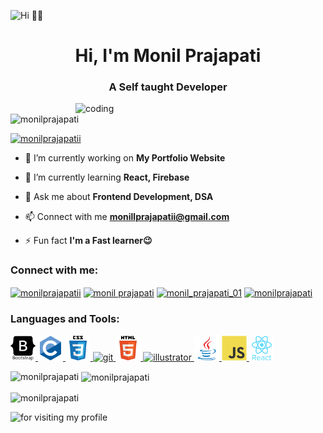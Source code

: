 ![Hi 👋🏻](https://user-images.githubusercontent.com/99136041/232229973-270c5130-30ea-440e-8d2b-fc81bffe3376.gif)



<h1 align="center" style = "bold"><bold>Hi, I'm Monil Prajapati</bold></h1>
<h3 align="center">A Self taught Developer</h3>
<img align = "right" src="https://camo.githubusercontent.com/cae12fddd9d6982901d82580bdf321d81fb299141098ca1c2d4891870827bf17/68747470733a2f2f6d69726f2e6d656469756d2e636f6d2f6d61782f313336302f302a37513379765349765f7430696f4a2d5a2e676966" alt="coding" width="400">

<p align="left"> <img src="https://komarev.com/ghpvc/?username=monilprajapati&label=Profile%20views&color=772eff&style=flat" alt="monilprajapati" /> </p>

<p align="left"> <a href="https://twitter.com/monilprajapatii" target="blank"><img src="https://img.shields.io/twitter/follow/monilprajapatii?logo=twitter&style=for-the-badge" alt="monilprajapatii" /></a> </p>

- 🔭 I’m currently working on **My Portfolio Website**

- 🌱 I’m currently learning **React, Firebase**

- 💬 Ask me about **Frontend Development, DSA**

- 📫 Connect with me **monillprajapatii@gmail.com**

- ⚡ Fun fact **I'm a Fast learner😉**

<h3 align="left">Connect with me:</h3>
<p align="left">
<a href="https://twitter.com/monilprajapatii" target="blank"><img align="center" src="https://raw.githubusercontent.com/rahuldkjain/github-profile-readme-generator/master/src/images/icons/Social/twitter.svg" alt="monilprajapatii" height="30" width="40" /></a>
<a href="https://linkedin.com/in/monil prajapati" target="blank"><img align="center" src="https://raw.githubusercontent.com/rahuldkjain/github-profile-readme-generator/master/src/images/icons/Social/linked-in-alt.svg" alt="monil prajapati" height="30" width="40" /></a>
<a href="https://instagram.com/monil_prajapati_01" target="blank"><img align="center" src="https://raw.githubusercontent.com/rahuldkjain/github-profile-readme-generator/master/src/images/icons/Social/instagram.svg" alt="monil_prajapati_01" height="30" width="40" /></a>
<a href="https://www.leetcode.com/monilprajapati" target="blank"><img align="center" src="https://raw.githubusercontent.com/rahuldkjain/github-profile-readme-generator/master/src/images/icons/Social/leet-code.svg" alt="monilprajapati" height="30" width="40" /></a>
</p>


<h3 align="left">Languages and Tools:</h3>
<p align="left"> <a href="https://getbootstrap.com" target="_blank" rel="noreferrer"> <img src="https://raw.githubusercontent.com/devicons/devicon/master/icons/bootstrap/bootstrap-plain-wordmark.svg" alt="bootstrap" width="40" height="40"/> </a> <a href="https://www.cprogramming.com/" target="_blank" rel="noreferrer"> <img src="https://raw.githubusercontent.com/devicons/devicon/master/icons/c/c-original.svg" alt="c" width="40" height="40"/> </a> <a href="https://www.w3schools.com/css/" target="_blank" rel="noreferrer"> <img src="https://raw.githubusercontent.com/devicons/devicon/master/icons/css3/css3-original-wordmark.svg" alt="css3" width="40" height="40"/> </a> <a href="https://git-scm.com/" target="_blank" rel="noreferrer"> <img src="https://www.vectorlogo.zone/logos/git-scm/git-scm-icon.svg" alt="git" width="40" height="40"/> </a> <a href="https://www.w3.org/html/" target="_blank" rel="noreferrer"> <img src="https://raw.githubusercontent.com/devicons/devicon/master/icons/html5/html5-original-wordmark.svg" alt="html5" width="40" height="40"/> </a> <a href="https://www.adobe.com/in/products/illustrator.html" target="_blank" rel="noreferrer"> <img src="https://www.vectorlogo.zone/logos/adobe_illustrator/adobe_illustrator-icon.svg" alt="illustrator" width="40" height="40"/> </a> <a href="https://www.java.com" target="_blank" rel="noreferrer"> <img src="https://raw.githubusercontent.com/devicons/devicon/master/icons/java/java-original.svg" alt="java" width="40" height="40"/> </a> <a href="https://developer.mozilla.org/en-US/docs/Web/JavaScript" target="_blank" rel="noreferrer"> <img src="https://raw.githubusercontent.com/devicons/devicon/master/icons/javascript/javascript-original.svg" alt="javascript" width="40" height="40"/> </a> <a href="https://reactjs.org/" target="_blank" rel="noreferrer"> <img src="https://raw.githubusercontent.com/devicons/devicon/master/icons/react/react-original-wordmark.svg" alt="react" width="40" height="40"/> </a> </p>

<p><img align="left" src="https://github-readme-stats.vercel.app/api/top-langs?username=monilprajapati&show_icons=true&theme=dark&title_color=576cbc&locale=en&layout=compact" alt="monilprajapati" /></p>

<p>&nbsp;<img align="center" src="https://github-readme-stats.vercel.app/api?username=monilprajapati&show_icons=true&theme=dark&title_color=576cbc&locale=en" alt="monilprajapati" /></p>

<p><img align="center" src="https://github-readme-streak-stats.herokuapp.com/?user=monilprajapati&theme=dark" alt="monilprajapati" /></p>


![for visiting my profile](https://user-images.githubusercontent.com/99136041/232230814-f928f2c6-4d45-4860-aeef-10b189009c8b.gif)
